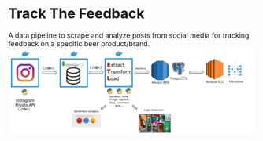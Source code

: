 # Track The Feedback
A data pipeline to scrape and analyze posts from social media for tracking feedback on a specific beer product/brand.
![Data Pipeline](/data_pipeline.jpg)
